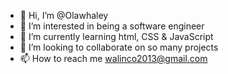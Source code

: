 - 👋 Hi, I’m @Olawhaley
- 👀 I’m interested in being a software engineer
- 🌱 I’m currently learning html, CSS & JavaScript
- 💞️ I’m looking to collaborate on so many projects
- 📫 How to reach me walinco2013@gmail.com

<!---
Olawhaley/Olawhaley is a ✨ special ✨ repository because its `README.md` (this file) appears on your GitHub profile.
You can click the Preview link to take a look at your changes.
--->
